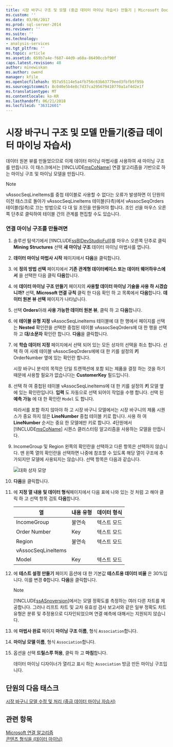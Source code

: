 ```yaml
---
title: 시장 바구니 구조 및 모델 (중급 데이터 마이닝 자습서) 만들기 | Microsoft Docs
ms.custom: ''
ms.date: 03/06/2017
ms.prod: sql-server-2014
ms.reviewer: ''
ms.suite: ''
ms.technology:
- analysis-services
ms.tgt_pltfrm: ''
ms.topic: article
ms.assetid: 659b7a4e-f687-44d9-a60a-86490ccbf90f
caps.latest.revision: 48
author: minewiskan
ms.author: owend
manager: kfile
ms.openlocfilehash: 957a55114e5a4fb756c63b63779eed3fbfb5f95b
ms.sourcegitcommit: 8c040e5b4e8c7d37ca295679410770a1af4d2e1f
ms.translationtype: MT
ms.contentlocale: ko-KR
ms.lasthandoff: 06/21/2018
ms.locfileid: "36312601"
---
```

# <a name="creating-a-market-basket-structure-and-model-intermediate-data-mining-tutorial"></a>시장 바구니 구조 및 모델 만들기(중급 데이터 마이닝 자습서)
  데이터 원본 뷰를 만들었으므로 이제 데이터 마이닝 마법사를 사용하여 새 마이닝 구조를 만듭니다. 이 태스크에서는 [!INCLUDE[msCoName](../includes/msconame-md.md)] 연결 알고리즘을 기반으로 하는 마이닝 구조 및 마이닝 모델을 만듭니다.  
  
> [!NOTE]  
>  vAssocSeqLineItems를 중첩 테이블로 사용할 수 없다는 오류가 발생하면 이 단원의 이전 태스크로 돌아가 vAssocSeqLineItems 테이블(다측)에서 vAssocSeqOrders 테이블(일측)로 끄는 방법으로 다 대 일 조인을 만들어야 합니다. 조인 선을 마우스 오른쪽 단추로 클릭하여 테이블 간의 관계를 편집할 수도 있습니다.  
  
### <a name="to-create-an-association-mining-structure"></a>연결 마이닝 구조를 만들려면  
  
1.  솔루션 탐색기에서 [!INCLUDE[ssBIDevStudioFull](../includes/ssbidevstudiofull-md.md)]를 마우스 오른쪽 단추로 클릭 **Mining Structures** 선택 **새 마이닝 구조** 데이터 마이닝 마법사를 엽니다.  
  
2.  **데이터 마이닝 마법사 시작** 페이지에서 **다음**을 클릭합니다.  
  
3.  에 **정의 방법 선택** 페이지에서 **기존 관계형 데이터베이스 또는 데이터 웨어하우스에서** 을 선택한 다음 클릭 **다음**합니다.  
  
4.  에 **데이터 마이닝 구조 만들기** 페이지의 **사용할 데이터 마이닝 기술을 사용 하 시겠습니까?** 선택, **Microsoft 연결 규칙** 클릭 한 다음 확인 하 고 목록에서 **다음**합니다. **데이터 원본 뷰 선택** 페이지가 나타납니다.  
  
5.  선택 **Orders**아래 **사용 가능한 데이터 원본 뷰**, 클릭 하 고 **다음**합니다.  
  
6.  에 **테이블 유형 지정** vAssocSeqLineItems 테이블에 대 한 행에서 페이지를 선택는 **Nested** 확인란을 선택한 중첩된 테이블 vAssocSeqOrders에 대 한 행을 선택 하 고 **대/소문자** 확인란 합니다. **다음**을 클릭합니다.  
  
7.  에 **학습 데이터 지정** 페이지에서 선택 되어 있는 모든 상자의 선택을 취소 합니다. 선택 하 여 사례 테이블 vAssocSeqOrders에에 대 한 키를 설정의 **키** OrderNumber 옆에 있는 확인란 합니다.  
  
     시장 바구니 분석의 목적은 단일 트랜잭션에 포함 되는 제품을 결정 하는 것을 하기 때문에 사용할 필요가 없습니다는 **CustomerKey** 필드입니다.  
  
8.  선택 하 여 중첩된 테이블 vAssocSeqLineItems에 대 한 키를 설정의 **키** 모델 옆에 있는 확인란입니다. **입력** 도 자동으로 선택 되어이 작업을 수행 합니다. 선택 된 **예측 가능** 에 대 한 확인란 `Model` 도 합니다.  
  
     따라서를 포함 하지 않아야 하 고 시장 바구니 모델에서는 시장 바구니의 제품 시퀀스가 중요 하지 않은 **LineNumber** 중첩 테이블 키로 합니다. 사용 하 여 **LineNumber** 순서는 중요 한 모델에만 키로 합니다. 4단원에서 [!INCLUDE[msCoName](../includes/msconame-md.md)] 시퀀스 클러스터링 알고리즘을 사용하는 모델을 만듭니다.  
  
9. IncomeGroup 및 Region 왼쪽의 확인란을 선택하고 다른 항목은 선택하지 않습니다. 맨 왼쪽 열의 확인란을 선택하면 나중에 참조할 수 있도록 해당 열이 구조에 추가되지만 모델에 사용되지는 않습니다. 선택 항목은 다음과 같습니다.  
  
     ![대화 상자 모양](../../2014/tutorials/media/tutorial-configassocmodel.gif "대화 상자의 모양")  
  
10. **다음**을 클릭합니다.  
  
11. 에 **지정 열 내용 및 데이터 형식**페이지에서 다음 표에 나와 있는 것 처럼 고 해야 클릭 하 고 선택 항목 검토 **다음**합니다.  
  
    |열|내용 유형|데이터 형식|  
    |-------------|------------------|---------------|  
    |IncomeGroup|불연속|텍스트 모드|  
    |Order Number|Key|텍스트 모드|  
    |Region|불연속|텍스트 모드|  
    |vAssocSeqLineItems|||  
    |Model|Key|텍스트 모드|  
  
12. 에 **테스트 설정 만들기** 페이지 옵션에 대 한 기본값 **테스트용 데이터 비율** 은 30%입니다. 이를 변경 **0**합니다. **다음**을 클릭합니다.  
  
    > [!NOTE]  
    >  [!INCLUDE[ssASnoversion](../includes/ssasnoversion-md.md)]에서는 모델 정확도를 측정하는 여러 다른 차트를 제공합니다. 그러나 리프트 차트 및 교차 유효성 검사 보고서와 같은 일부 정확도 차트 유형은 분류 및 추정용으로 디자인되었으며 연결 예측에 대해서는 지원되지 않습니다.  
  
13. 에 **마법사 완료** 페이지 **마이닝 구조 이름**, 형식 `Association`합니다.  
  
14. **마이닝 모델 이름**, 형식 `Association`합니다.  
  
15. 옵션을 선택 **드릴스루 허용**, 클릭 하 고 **마침**합니다.  
  
     데이터 마이닝 디자이너가 열리고 표시 하는 `Association` 방금 만든 마이닝 구조입니다.  
  
## <a name="next-task-in-lesson"></a>단원의 다음 태스크  
 [시장 바구니 모델 수정 및 처리 &#40;중급 데이터 마이닝 자습서&#41;](../../2014/tutorials/modify-process-market-basket-model-intermediate-data-mining-tutorial.md)  
  
## <a name="see-also"></a>관련 항목  
 [Microsoft 연결 알고리즘](../../2014/analysis-services/data-mining/microsoft-association-algorithm.md)   
 [콘텐츠 형식을 &#40;데이터 마이닝&#41;](../../2014/analysis-services/data-mining/content-types-data-mining.md)  
  
  